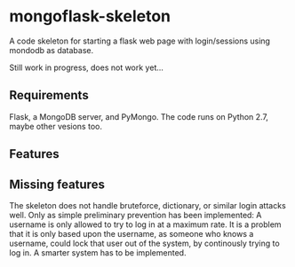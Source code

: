 mongoflask-skeleton
===================

A code skeleton for starting a flask web page with login/sessions using mondodb as database.

Still work in progress, does not work yet...

Requirements
------------
Flask, a MongoDB server, and PyMongo. The code runs on Python 2.7, maybe other vesions too.


Features
--------

Missing features
----------------
The skeleton does not handle bruteforce, dictionary, or similar login attacks well.
Only as simple preliminary prevention has been implemented: A username is only allowed to try to log in at a maximum rate.
It is a problem that it is only based upon the username, as someone who knows a username, could lock that user out of the system, by continously trying to log in.
A smarter system has to be implemented.

